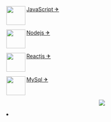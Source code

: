 <p><img src="https://github.com/adennyfernandesphp/imagens/blob/master/Logo/javascript.png" width="50" height="50" align="left">
<a href="https://developer.mozilla.org/pt-BR/docs/Web/JavaScript" target="_blank">JavaScript ✈</a></p><br>

<p><img src="https://github.com/adennyfernandesphp/imagens/blob/master/Logo/nodejs.png" width="50" height="50" align="left">
<a href="https://nodejs.org/en/" target="_blank">Nodejs ✈</a></p><br>

<p><img src="https://github.com/adennyfernandesphp/imagens/blob/master/Logo/reactjs.png" width="50" height="50" align="left">
<a href="https://reactjs.org/" target="_blank">Reactjs ✈</a></span></p><br>

<p><img src="https://github.com/adennyfernandesphp/imagens/blob/master/Logo/mysql.png" width="50" height="50" align="left">
<a href="https://www.mysql.com/" target="_blank">MySql ✈</a></span></p><br>


<p align="center"><img src="https://github.com/adennyfernandesphp/imagens/blob/master/homem%20letra.gif"/></p>

<li itemprop="email" aria-label="Email: adennyfer@gmail.com" class="vcard-detail pt-1 css-truncate css-truncate-target ">



